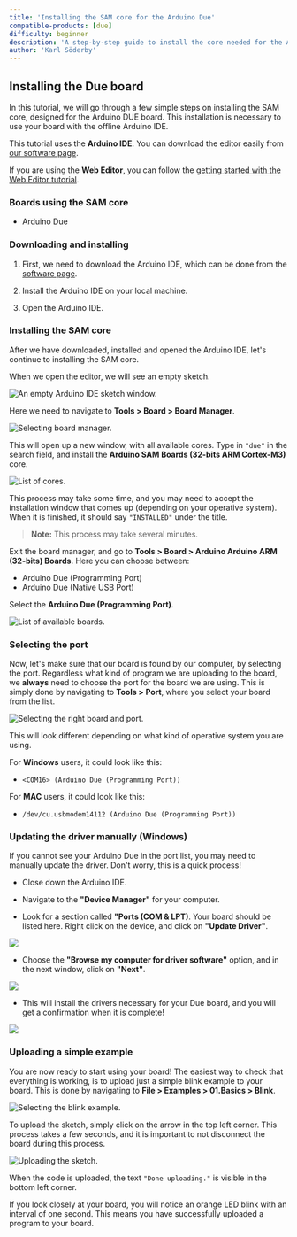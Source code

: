 ```yaml
---
title: 'Installing the SAM core for the Arduino Due'
compatible-products: [due]
difficulty: beginner
description: 'A step-by-step guide to install the core needed for the Arduino Due board.'
author: 'Karl Söderby'
---
```


## Installing the Due board

In this tutorial, we will go through a few simple steps on installing the SAM core, designed for the Arduino DUE board. This installation is necessary to use your board with the offline Arduino IDE.

This tutorial uses the **Arduino IDE**. You can download the editor easily from [our software page](https://www.arduino.cc/en/software).

If you are using the **Web Editor**, you can follow the [getting started with the Web Editor tutorial](/cloud/web-editor/tutorials/getting-started/getting-started-web-editor).


### Boards using the SAM core

- Arduino Due

### Downloading and installing

1. First, we need to download the Arduino IDE, which can be done from the [software page](https://www.arduino.cc/en/software).

2. Install the Arduino IDE on your local machine.

3. Open the Arduino IDE.

### Installing the SAM core

After we have downloaded, installed and opened the Arduino IDE, let's continue to installing the SAM core.

When we open the editor, we will see an empty sketch.

![An empty Arduino IDE sketch window.](assets/install_due_img01.png)

Here we need to navigate to **Tools > Board > Board Manager**.

![Selecting board manager.](assets/install_due_img02.png)

This will open up a new window, with all available cores. Type in `"due"` in the search field, and install the **Arduino SAM Boards (32-bits ARM Cortex-M3)** core.

![List of cores.](assets/install_due_img03.png)

This process may take some time, and you may need to accept the installation window that comes up (depending on your operative system). When it is finished, it should say `"INSTALLED"` under the title.

>**Note:** This process may take several minutes.

Exit the board manager, and go to **Tools > Board > Arduino Arduino ARM (32-bits) Boards**. Here you can choose between:

- Arduino Due (Programming Port)
- Arduino Due (Native USB Port)

Select the **Arduino Due (Programming Port)**.

![List of available boards.](assets/install_due_img04.png)

### Selecting the port

Now, let's make sure that our board is found by our computer, by selecting the port. Regardless what kind of program we are uploading to the board, we **always** need to choose the port for the board we are using. This is simply done by navigating to **Tools > Port**, where you select your board from the list.

![Selecting the right board and port.](assets/install_due_img05.png)

This will look different depending on what kind of operative system you are using.

For **Windows** users, it could look like this:

- `<COM16> (Arduino Due (Programming Port))`

For **MAC** users, it could look like this:

- `/dev/cu.usbmodem14112 (Arduino Due (Programming Port))`

### Updating the driver manually (Windows)

If you cannot see your Arduino Due in the port list, you may need to manually update the driver. Don't worry, this is a quick process!

- Close down the Arduino IDE.

- Navigate to the **"Device Manager"** for your computer.

- Look for a section called **"Ports (COM & LPT)**. Your board should be listed here. Right click on the device, and click on **"Update Driver"**.

![](assets/install_due_img06.png)

- Choose the **"Browse my computer for driver software"** option, and in the next window, click on **"Next"**.

![](assets/install_due_img07.png)

- This will install the drivers necessary for your Due board, and you will get a confirmation when it is complete!

![](assets/install_due_img08.png)

### Uploading a simple example

You are now ready to start using your board! The easiest way to check that everything is working, is to upload just a simple blink example to your board. This is done by navigating to **File > Examples > 01.Basics > Blink**.

![Selecting the blink example.](assets/install_due_img09.png)

To upload the sketch, simply click on the arrow in the top left corner. This process takes a few seconds, and it is important to not disconnect the board during this process.

![Uploading the sketch.](assets/install_due_img10.png)

When the code is uploaded, the text `"Done uploading."` is visible in the bottom left corner.

If you look closely at your board, you will notice an orange LED blink with an interval of one second. This means you have successfully uploaded a program to your board.
